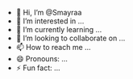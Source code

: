 - 👋 Hi, I’m @Smayraa
- 👀 I’m interested in ...
- 🌱 I’m currently learning ...
- 💞️ I’m looking to collaborate on ...
- 📫 How to reach me ...
- 😄 Pronouns: ...
- ⚡ Fun fact: ...

<!---
Smayraa/Smayraa is a ✨ special ✨ repository because its `README.md` (this file) appears on your GitHub profile.
You can click the Preview link to take a look at your changes.
--->
